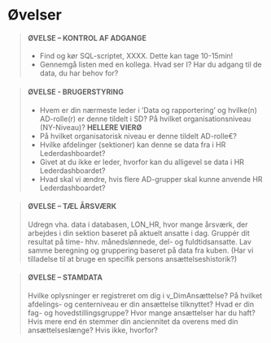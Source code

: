 # Øvelser

> #### ØVELSE – KONTROL AF ADGANGE
> - Find og kør SQL-scriptet, XXXX. Dette kan tage 10-15min! 
> - Gennemgå listen med en kollega. Hvad ser I? Har du adgang til de data, du har behov for?


> #### ØVELSE - BRUGERSTYRING
> - Hvem er din nærmeste leder i ’Data og rapportering’ og hvilke(n) AD-rolle(r) er denne tildelt i SD? På hvilket organisationsniveau (NY-Niveau)? **HELLERE VIERØ**
> - På hvilket organisatorisk niveau er denne tildelt AD-rolle€?
> - Hvilke afdelinger (sektioner) kan denne se data fra i HR Lederdashboardet?
> - Givet at du ikke er leder, hvorfor kan du alligevel se data i HR Lederdashboardet?
> - Hvad skal vi ændre, hvis flere AD-grupper skal kunne anvende HR Lederdashboardet?


> #### ØVELSE – TÆL ÅRSVÆRK
> Udregn vha. data i databasen, LON_HR, hvor mange årsværk, der arbejdes i din sektion baseret på aktuelt ansatte i dag. 
> Gruppér dit resultat på time- hhv. månedslønnede, del- og fuldtidsansatte.
> Lav samme beregning og gruppering baseret på data fra kuben.
> (Har vi tilladelse til at bruge en specifik persons ansættelseshistorik?)	 


>#### ØVELSE – STAMDATA
>Hvilke oplysninger er registreret om dig i v_DimAnsættelse? På hvilket afdelings- og centerniveau er din ansættelse tilknyttet? 
>Hvad er din fag- og hovedstillingsgruppe?
>Hvor mange ansættelser har du haft? Hvis mere end én stemmer din anciennitet da overens med din ansættelseslænge? Hvis ikke, hvorfor?
